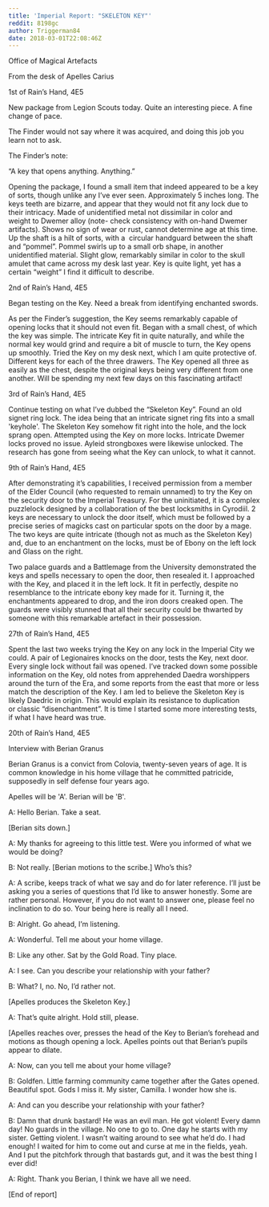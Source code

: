 ```yaml
---
title: 'Imperial Report: "SKELETON KEY"'
reddit: 8198gc
author: Triggerman84
date: 2018-03-01T22:08:46Z
---
```


Office of Magical Artefacts

From the desk of Apelles Carius

1st of Rain’s Hand, 4E5

New package from Legion Scouts today. Quite an interesting piece. A fine change
of pace.

The Finder would not say where it was acquired, and doing this job you learn not
to ask.

The Finder’s note:

“A key that opens anything. Anything.”

Opening the package, I found a small item that indeed appeared to be a key of
sorts, though unlike any I’ve ever seen. Approximately 5 inches long. The keys
teeth are bizarre, and appear that they would not fit any lock due to their
intricacy. Made of unidentified metal not dissimilar in color and weight to
Dwemer alloy (note- check consistency with on-hand Dwemer artifacts). Shows no
sign of wear or rust, cannot determine age at this time. Up the shaft is a hilt
of sorts, with a  circular handguard between the shaft and “pommel”. Pommel
swirls up to a small orb shape, in another unidentified material. Slight glow,
remarkably similar in color to the skull amulet that came across my desk last
year. Key is quite light, yet has a certain “weight” I find it difficult to
describe.

2nd of Rain’s Hand, 4E5

Began testing on the Key. Need a break from identifying enchanted swords.

As per the Finder’s suggestion, the Key seems remarkably capable of opening
locks that it should not even fit. Began with a small chest, of which the key
was simple. The intricate Key fit in quite naturally, and while the normal key
would grind and require a bit of muscle to turn, the Key opens up
smoothly. Tried the Key on my desk next, which I am quite protective of.
Different keys for each of the three drawers. The Key opened all three as easily
as the chest, despite the original keys being very different from one another.
Will be spending my next few days on this fascinating artifact!

3rd of Rain’s Hand, 4E5

Continue testing on what I’ve dubbed the “Skeleton Key”. Found an old signet
ring lock. The idea being that an intricate signet ring fits into a small
'keyhole'. The Skeleton Key somehow fit right into the hole, and the lock sprang
open. Attempted using the Key on more locks. Intricate Dwemer locks proved no
issue. Ayleid strongboxes were likewise unlocked. The research has gone from
seeing what the Key can unlock, to what it cannot.

9th of Rain’s Hand, 4E5

After demonstrating it’s capabilities, I received permission from a member of
the Elder Council (who requested to remain unnamed) to try the Key on the
security door to the Imperial Treasury. For the uninitiated, it is a complex
puzzlelock designed by a collaboration of the best locksmiths in Cyrodiil. 2
keys are necessary to unlock the door itself, which must be followed by a
precise series of magicks cast on particular spots on the door by a mage. The
two keys are quite intricate (though not as much as the Skeleton Key) and, due
to an enchantment on the locks, must be of Ebony on the left lock and Glass on
the right.

Two palace guards and a Battlemage from the University demonstrated the keys and
spells necessary to open the door, then resealed it. I approached with the
Key, and placed it in the left lock. It fit in perfectly, despite no resemblance
to the intricate ebony key made for it. Turning it, the enchantments appeared to
drop, and the iron doors creaked open. The guards were visibly stunned that all
their security could be thwarted by someone with this remarkable artefact in
their possession.

27th of Rain’s Hand, 4E5

Spent the last two weeks trying the Key on any lock in the Imperial City we
could. A pair of Legionaires knocks on the door, tests the Key, next door. Every
single lock without fail was opened. I’ve tracked down some possible information
on the Key, old notes from apprehended Daedra worshippers around the turn of the
Era, and some reports from the east that more or less match the description of
the Key. I am led to believe the Skeleton Key is likely Daedric in origin. This
would explain its resistance to duplication or classic “disenchantment”. It is
time I started some more interesting tests, if what I have heard was true.

20th of Rain’s Hand, 4E5

Interview with Berian Granus

Berian Granus is a convict from Colovia, twenty-seven years of age. It is common
knowledge in his home village that he committed patricide, supposedly in self
defense four years ago.

Apelles will be 'A'. Berian will be 'B'.

A: Hello Berian. Take a seat.

[Berian sits down.]

A: My thanks for agreeing to this little test. Were you informed of what we
would be doing?

B: Not really. [Berian motions to the scribe.] Who’s this?

A: A scribe, keeps track of what we say and do for later reference. I’ll just be
asking you a series of questions that I’d like to answer honestly. Some are
rather personal. However, if you do not want to answer one, please feel no
inclination to do so. Your being here is really all I need.

B: Alright. Go ahead, I’m listening.

A: Wonderful. Tell me about your home village.

B: Like any other. Sat by the Gold Road. Tiny place.

A: I see. Can you describe your relationship with your father?

B: What? I, no. No, I’d rather not.

[Apelles produces the Skeleton Key.]

A: That’s quite alright. Hold still, please.

[Apelles reaches over, presses the head of the Key to Berian’s forehead and
motions as though opening a lock. Apelles points out that Berian’s pupils appear
to dilate.

A: Now, can you tell me about your home village?

B: Goldfen. Little farming community came together after the Gates opened.
Beautiful spot. Gods I miss it. My sister, Camilla. I wonder how she is.

A: And can you describe your relationship with your father?

B: Damn that drunk bastard! He was an evil man. He got violent! Every damn
day! No guards in the village. No one to go to. One day he starts with my
sister. Getting violent. I wasn’t waiting around to see what he’d do. I had
enough! I waited for him to come out and curse at me in the fields, yeah. And I
put the pitchfork through that bastards gut, and it was the best thing I ever
did!

A: Right. Thank you Berian, I think we have all we need.

\[End of report\]
